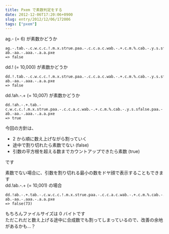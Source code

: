 ```yaml
---
title: Pxem で素数判定をする
date: 2012-12-06T17:20:06+0900
slug: entry/2012/12/06/172006
tags: ["pxem"]
---
```

ag.- (= 6) が素数かどうか

```pxem
ag.-.tab.-.c.w.c.c.!.m.x.strue.paa.-.c.c.a.c.wab.-.+.c.m.%.cab.-.y.s.sfalse.paa.-ab.-aa.-.aaa.-.a.a.pxe
=> false
```

dd.! (= 10,000) が素数かどうか

```pxem
dd.!.tab.-.c.w.c.c.!.m.x.strue.paa.-.c.c.a.c.wab.-.+.c.m.%.cab.-.y.s.sfalse.paa.-ab.-aa.-.aaa.-.a.a.pxe
=> false
```

dd.!ah.-.+ (= 10,007) が素数かどうか

```pxem
dd.!ah.-.+.tab.-c.w.c.c.!.m.x.strue.paa.-.c.c.a.c.wab.-.+.c.m.%.cab.-.y.s.sfalse.paa.-ab.-aa.-.aaa.-.a.a.pxe
=> true
```

今回の方針は、

- 2 から順に数え上げながら割っていく
- 途中で割り切れたら素数でない (false)
- 引数の平方根を超える数までカウントアップできたら素数 (true)

です

素数でない場合に、引数を割り切れる最小の数をドヤ顔で表示することもできます  
dd.!ab.-.+ (= 10,001) の場合

```pxem
dd.!ab.-.+.tab.-.c.w.c.c.!.m.x.strue.paa.-.c.c.a.c.wab.-.+.c.m.%.cab.-.y.s.tfalse(.p.m.n).paa.-ab.-aa.-.aaa.-.a.a.pxe
=> false(73)
```

もちろんファイルサイズは 0 バイトです  
ただこれだと数え上げる途中に合成数でも割ってしまっているので、改善の余地があるかも…？
